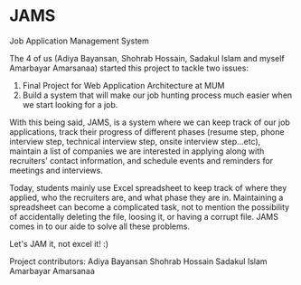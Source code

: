 JAMS
====
Job Application Management System

The 4 of us (Adiya Bayansan, Shohrab Hossain, Sadakul Islam and myself Amarbayar Amarsanaa) started this project to tackle two issues:

1. Final Project for Web Application Architecture at MUM 
2. Build a system that will make our job hunting process much easier when we start looking for a job. 

With this being said, JAMS, is a system where we can keep track of our job applications, track their progress of different phases (resume step, phone interview step, 
technical interview step, onsite interview step...etc), maintain a list of companies we are interested in applying along with recruiters' contact information, and 
schedule events and reminders for meetings and interviews. 

Today, students mainly use Excel spreadsheet to keep track of where they applied, who the recruiters are, and what phase they are in. Maintaining a spreadsheet can become 
a complicated task, not to mention the possibility of accidentally deleting the file, loosing it, or having a corrupt file. JAMS comes in to our aide to solve all these problems. 

Let's JAM it, not excel it! :)

Project contributors:
Adiya Bayansan
Shohrab Hossain
Sadakul Islam
Amarbayar Amarsanaa 

